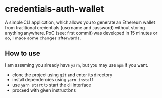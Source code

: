 # credentials-auth-wallet

A simple CLI application, which allows you to generate an Ethereum wallet from traditional credentials (username and password) without storing anything anywhere. PoC (see: first commit) was developed in 15 minutes or so, I made some changes afterwards.

## How to use
I am assuming you already have `yarn`, but you may use `npm` if you want.
- clone the project using `git` and enter its directory
- install dependencies using `yarn install`
- use `yarn start` to start the cli interface
- proceed with given instructions
